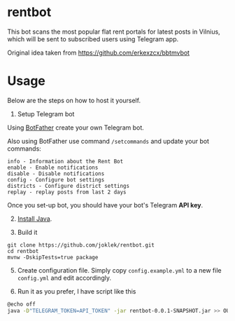 # rentbot

This bot scans the most popular flat rent portals for latest posts in Vilnius, which will be sent to subscribed users using Telegram app.

Original idea taken from https://github.com/erkexzcx/bbtmvbot

# Usage

Below are the steps on how to host it yourself.

1. Setup Telegram bot

Using [BotFather](https://t.me/BotFather) create your own Telegram bot.

Also using BotFather use command `/setcommands` and update your bot commands:
```
info - Information about the Rent Bot
enable - Enable notifications
disable - Disable notifications
config - Configure bot settings
districts - Configure district settings
replay - replay posts from last 2 days
```
Once you set-up bot, you should have your bot's Telegram **API key**.

2. [Install Java](https://adoptium.net/download/).

3. Build it
```
git clone https://github.com/joklek/rentbot.git
cd rentbot
mvnw -DskipTests=true package
```

5. Create configuration file. Simply copy `config.example.yml` to a new file `config.yml` and edit accordingly.

6. Run it as you prefer, I have script like this

```sh
@echo off
java -D"TELEGRAM_TOKEN=API_TOKEN" -jar rentbot-0.0.1-SNAPSHOT.jar >> OUTPUT.txt 2>&1
```
